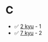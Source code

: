 # C
* :white_check_mark: [2 kyu](/solutions/c/2%20kyu) - 1
* :white_check_mark: [7 kyu](/solutions/c/7%20kyu) - 2